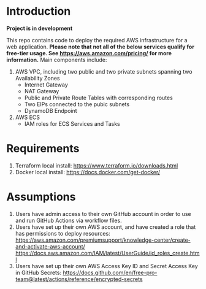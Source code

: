 # Introduction

**Project is in development**

This repo contains code to deploy the required AWS infrastructure for a web application. **Please note that not all of the below services qualify for free-tier usage. See https://aws.amazon.com/pricing/ for more information.** Main components include: 

1. AWS VPC, including two public and two private subnets spanning two Availability Zones
    - Internet Gateway
    - NAT Gateway
    - Public and Private Route Tables with corresponding routes
    - Two EIPs connected to the pubic subnets
    - DynamoDB Endpoint
2. AWS ECS
    - IAM roles for ECS Services and Tasks

# Requirements

1. Terraform local install: https://www.terraform.io/downloads.html
2. Docker local install: https://docs.docker.com/get-docker/

# Assumptions

1. Users have admin access to their own GitHub account in order to use and run GitHub Actions via workflow files.
2. Users have set up their own AWS account, and have created a role that has permissions to deploy resources: 
https://aws.amazon.com/premiumsupport/knowledge-center/create-and-activate-aws-account/
https://docs.aws.amazon.com/IAM/latest/UserGuide/id_roles_create.html
2. Users have set up their own AWS Access Key ID and Secret Access Key in GitHub Secrets: https://docs.github.com/en/free-pro-team@latest/actions/reference/encrypted-secrets
